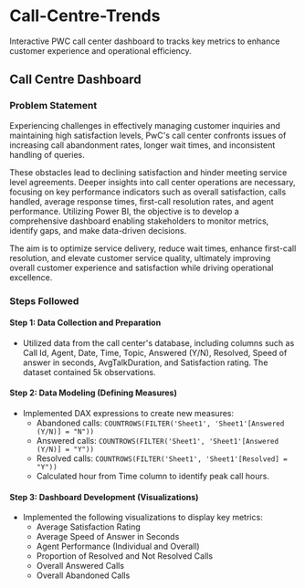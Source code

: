 # Call-Centre-Trends
Interactive PWC call center dashboard to tracks key metrics to enhance customer experience and operational efficiency.

## Call Centre Dashboard

### Problem Statement

Experiencing challenges in effectively managing customer inquiries and maintaining high satisfaction levels, PwC's call center confronts issues of increasing call abandonment rates, longer wait times, and inconsistent handling of queries.

These obstacles lead to declining satisfaction and hinder meeting service level agreements. Deeper insights into call center operations are necessary, focusing on key performance indicators such as overall satisfaction, calls handled, average response times, first-call resolution rates, and agent performance. Utilizing Power BI, the objective is to develop a comprehensive dashboard enabling stakeholders to monitor metrics, identify gaps, and make data-driven decisions.

The aim is to optimize service delivery, reduce wait times, enhance first-call resolution, and elevate customer service quality, ultimately improving overall customer experience and satisfaction while driving operational excellence.

### Steps Followed

#### Step 1: Data Collection and Preparation

- Utilized data from the call center's database, including columns such as Call Id, Agent, Date, Time, Topic, Answered (Y/N), Resolved, Speed of answer in seconds, AvgTalkDuration, and Satisfaction rating. The dataset contained 5k observations.

#### Step 2: Data Modeling (Defining Measures)

- Implemented DAX expressions to create new measures:
  - Abandoned calls: `COUNTROWS(FILTER('Sheet1', 'Sheet1'[Answered (Y/N)] = "N"))`
  - Answered calls: `COUNTROWS(FILTER('Sheet1', 'Sheet1'[Answered (Y/N)] = "Y"))`
  - Resolved calls: `COUNTROWS(FILTER('Sheet1', 'Sheet1'[Resolved] = "Y"))`
  - Calculated hour from Time column to identify peak call hours.

#### Step 3: Dashboard Development (Visualizations)

- Implemented the following visualizations to display key metrics:
  - Average Satisfaction Rating
  - Average Speed of Answer in Seconds
  - Agent Performance (Individual and Overall)
  - Proportion of Resolved and Not Resolved Calls
  - Overall Answered Calls
  - Overall Abandoned Calls
